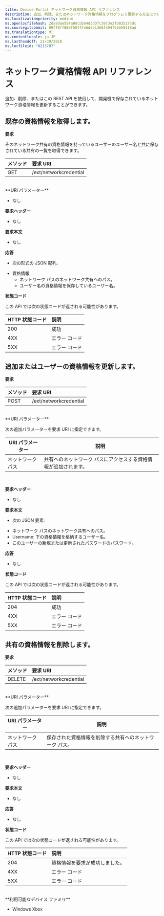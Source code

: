```yaml
---
title: Device Portal ネットワーク資格情報 API リファレンス
description: 追加、削除、またはネットワーク資格情報をプログラムで更新する方法について説明します。
ms.localizationpriority: medium
ms.openlocfilehash: 2da8dae554a0dcbb84d3d3fc3873e2fb035175dc
ms.sourcegitcommit: 89ff8ff88ef58f4fe6d3b1368fe94f62e59118ad
ms.translationtype: MT
ms.contentlocale: ja-JP
ms.lasthandoff: 11/30/2018
ms.locfileid: "8213707"
---
```

# <a name="network-credentials-api-reference"></a>ネットワーク資格情報 API リファレンス
追加、削除、またはこの REST API を使用して、開発機で保存されているネットワーク資格情報を更新することができます。

## <a name="get-existing-credentials"></a>既存の資格情報を取得します。

**要求**

そのネットワーク共有の資格情報を持っているユーザーのユーザー名と共に保存されている共有の一覧を取得できます。

メソッド      | 要求 URI
:------     | :-----
GET | /ext/networkcredential
<br />
**URI パラメーター**

- なし

**要求ヘッダー**

- なし

**要求本文**   

- なし

**応答**   

- 次の形式の JSON 配列。
* 資格情報
  * ネットワーク パスのネットワーク共有へのパス。
  * ユーザー名の資格情報を保存しているユーザー名。

**状態コード**

この API では次の状態コードが返される可能性があります。

HTTP 状態コード      | 説明
:------     | :-----
200 | 成功
4XX | エラー コード
5XX | エラー コード

## <a name="add-or-update-stored-credentials-for-a-user"></a>追加またはユーザーの資格情報を更新します。

**要求**

メソッド      | 要求 URI
:------     | :-----
POST | /ext/networkcredential
<br />
**URI パラメーター**

次の追加パラメーターを要求 URI に指定できます。

| URI パラメーター      | 説明     | 
| ------------------ |-----------------|
| ネットワーク パス        | 共有へのネットワーク パスにアクセスする資格情報が追加されます。 |
<br>

**要求ヘッダー**

- なし

**要求本文**

- 次の JSON 要素:
* ネットワーク パスのネットワーク共有へのパス。
* Username: 下の資格情報を格納するユーザー名。
* このユーザーの新規または更新されたパスワードのパスワード。

**応答**   

- なし  

**状態コード**

この API では次の状態コードが返される可能性があります。

HTTP 状態コード      | 説明
:------     | :-----
204 | 成功
4XX | エラー コード
5XX | エラー コード

## <a name="remove-stored-credentials-for-a-share"></a>共有の資格情報を削除します。

**要求**

メソッド      | 要求 URI
:------     | :-----
DELETE | /ext/networkcredential
<br />
**URI パラメーター**

次の追加パラメーターを要求 URI に指定できます。

| URI パラメーター      | 説明     | 
| ------------------ |-----------------|
| ネットワーク パス        | 保存された資格情報を削除する共有へのネットワーク パス。 |
<br>

**要求ヘッダー**

- なし

**要求本文**   

- なし

**応答**   

- なし 

**状態コード**

この API では次の状態コードが返される可能性があります。

HTTP 状態コード      | 説明
:------     | :-----
204 | 資格情報を要求が成功しました。
4XX | エラー コード
5XX | エラー コード

<br />
**利用可能なデバイス ファミリ**

* Windows Xbox


